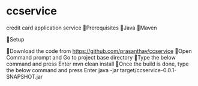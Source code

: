 # ccservice
credit card application service
Prerequisites
  Java
  Maven

Setup

  Download the code from https://github.com/prasanthav/ccservice
  Open Command prompt and Go to project base directory
  Type the below command and press Enter
    mvn clean install 
  Once the build is done, type the below command and press Enter
    java -jar target/ccservice-0.0.1-SNAPSHOT.jar
